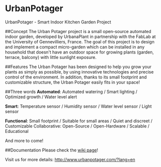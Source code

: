 # UrbanPotager
UrbanPotager - Smart Indoor Kitchen Garden Project

##Concept
The Urban Potager project is a small open-source automated indoor garden, developed by UrbanaPlant in partnership with the FabLab at the University of Gennevilliers, France. The goal of this project is to design and implement a compact micro-garden which can be installed in any household that doesn't have an outdoor space for growing plants (garden, terrace, balcony) with little sunlight exposure.

##Features
The Urban Potager has been designed to help you grow your plants as simply as possible, by using innovative technologies and precise control of the environment. In addition, thanks to its small footprint and customizable structure, the Urban Potager easily fits in your space!

##Three words
**Automated**: Automated watering / Smart lighting / Optimized growth / Water level alert

**Smart**: Temperature sensor / Humidity sensor / Water level sensor / Light sensor

**Functional**: Small footprint / Suitable for small areas / Quiet and discreet / Customizable
Collaborative: Open-Source / Open-Hardware / Scalable / Educational

And more to come!

##Documentation
Please check the [wiki page](https://github.com/UrbanaPlant/urbanpotager/wiki)!


Visit us for more details: <http://www.urbanpotager.com/?lang=en>